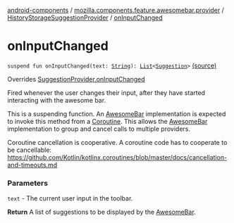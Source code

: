 [android-components](../../index.md) / [mozilla.components.feature.awesomebar.provider](../index.md) / [HistoryStorageSuggestionProvider](index.md) / [onInputChanged](./on-input-changed.md)

# onInputChanged

`suspend fun onInputChanged(text: `[`String`](https://kotlinlang.org/api/latest/jvm/stdlib/kotlin/-string/index.html)`): `[`List`](https://kotlinlang.org/api/latest/jvm/stdlib/kotlin.collections/-list/index.html)`<`[`Suggestion`](../../mozilla.components.concept.awesomebar/-awesome-bar/-suggestion/index.md)`>` [(source)](https://github.com/mozilla-mobile/android-components/blob/master/components/feature/awesomebar/src/main/java/mozilla/components/feature/awesomebar/provider/HistoryStorageSuggestionProvider.kt#L29)

Overrides [SuggestionProvider.onInputChanged](../../mozilla.components.concept.awesomebar/-awesome-bar/-suggestion-provider/on-input-changed.md)

Fired whenever the user changes their input, after they have started interacting with the awesome bar.

This is a suspending function. An [AwesomeBar](../../mozilla.components.concept.awesomebar/-awesome-bar/index.md) implementation is expected to invoke this method from a
[Coroutine](https://kotlinlang.org/docs/reference/coroutines-overview.html). This allows the [AwesomeBar](../../mozilla.components.concept.awesomebar/-awesome-bar/index.md)
implementation to group and cancel calls to multiple providers.

Coroutine cancellation is cooperative. A coroutine code has to cooperate to be cancellable:
https://github.com/Kotlin/kotlinx.coroutines/blob/master/docs/cancellation-and-timeouts.md

### Parameters

`text` - The current user input in the toolbar.

**Return**
A list of suggestions to be displayed by the [AwesomeBar](../../mozilla.components.concept.awesomebar/-awesome-bar/index.md).


